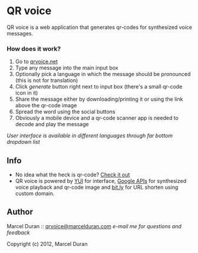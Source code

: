 QR voice
========

QR voice is a web application that generates qr-codes for synthesized voice messages.

### How does it work?

1. Go to [qrvoice.net](http://qrvoice.net)
2. Type any message into the main input box
3. Optionally pick a language in which the message should be pronounced (this is not for translation)
4. Click *generate* button right next to input box (there's a small qr-code icon in it)
5. Share the message either by downloading/printing it or using the link above the qr-code image
6. Spread the word using the social buttons 
7. Obviously a mobile device and a qr-code scanner app is needed to decode and play the message

*User interface is available in different languages through far bottom dropdown list*


Info
----

* No idea what the heck is qr-code? [Check it out](http://en.wikipedia.org/wiki/QR_code)
* QR voice is powered by [YUI](http://yuilibrary.com/) for interface,
  [Google APIs](http://code.google.com/apis/) for synthesized voice playback and qr-code image
  and [bit.ly](http://api.bit.ly/) for URL shorten using custom domain.


Author
------

Marcel Duran :: qrvoice@marcelduran.com
*e-mail me for questions and feedback*


Copyright (c) 2012, Marcel Duran
